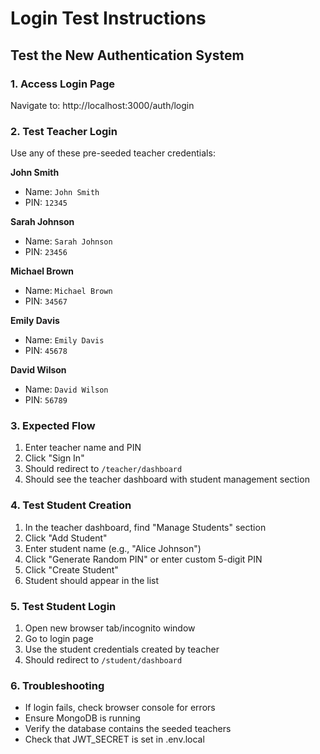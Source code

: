 # Login Test Instructions

## Test the New Authentication System

### 1. Access Login Page
Navigate to: http://localhost:3000/auth/login

### 2. Test Teacher Login
Use any of these pre-seeded teacher credentials:

**John Smith**
- Name: `John Smith`
- PIN: `12345`

**Sarah Johnson**
- Name: `Sarah Johnson`
- PIN: `23456`

**Michael Brown**
- Name: `Michael Brown`
- PIN: `34567`

**Emily Davis**
- Name: `Emily Davis`
- PIN: `45678`

**David Wilson**
- Name: `David Wilson`
- PIN: `56789`

### 3. Expected Flow
1. Enter teacher name and PIN
2. Click "Sign In"
3. Should redirect to `/teacher/dashboard`
4. Should see the teacher dashboard with student management section

### 4. Test Student Creation
1. In the teacher dashboard, find "Manage Students" section
2. Click "Add Student"
3. Enter student name (e.g., "Alice Johnson")
4. Click "Generate Random PIN" or enter custom 5-digit PIN
5. Click "Create Student"
6. Student should appear in the list

### 5. Test Student Login
1. Open new browser tab/incognito window
2. Go to login page
3. Use the student credentials created by teacher
4. Should redirect to `/student/dashboard`

### 6. Troubleshooting
- If login fails, check browser console for errors
- Ensure MongoDB is running
- Verify the database contains the seeded teachers
- Check that JWT_SECRET is set in .env.local
